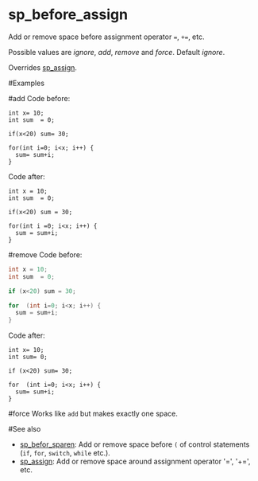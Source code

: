 # sp_before_assign

Add or remove space before assignment operator `=`, `+=`, etc.

Possible values are _ignore_, _add_, _remove_ and _force_. Default _ignore_.

Overrides [sp_assign](sp_assign.md).

#Examples

#add
Code before:
```
int x= 10;
int sum  = 0;

if(x<20) sum= 30;

for(int i=0; i<x; i++) {
  sum= sum+i;
}
```

Code after:
```
int x = 10;
int sum  = 0;

if(x<20) sum = 30;

for(int i =0; i<x; i++) {
  sum = sum+i;
}
```

#remove
Code before:
```cpp
int x = 10;
int sum  = 0;

if (x<20) sum = 30;

for  (int i=0; i<x; i++) {
  sum = sum+i;
}
```

Code after:
```
int x= 10;
int sum= 0;

if (x<20) sum= 30;

for  (int i=0; i<x; i++) {
  sum= sum+i;
}
```

#force
Works like `add` but makes exactly one space.


#See also
* [sp_befor_sparen](sp_before_sparen.md): Add or remove space before `(` of control statements (`if`, `for`, `switch`, `while` etc.).
* [sp_assign](sp_assign.md): Add or remove space around assignment operator '=', '+=', etc.
